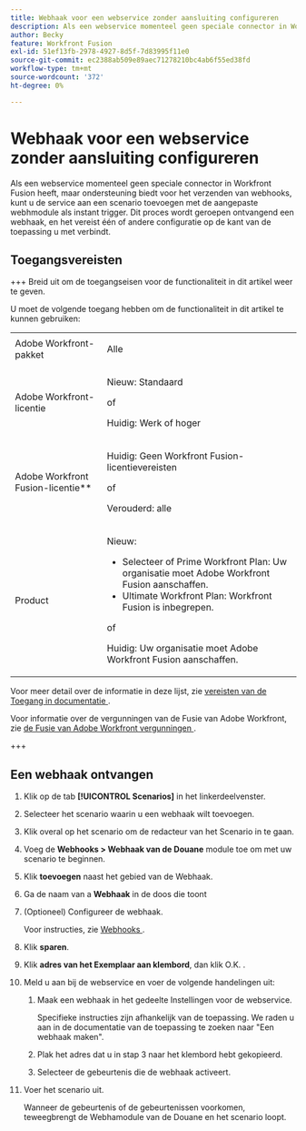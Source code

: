```yaml
---
title: Webhaak voor een webservice zonder aansluiting configureren
description: Als een webservice momenteel geen speciale connector in Workfront Fusion heeft, maar ondersteuning biedt voor het verzenden van webhooks, kunt u de service aan een scenario toevoegen met de aangepaste webhmodule als instant trigger.
author: Becky
feature: Workfront Fusion
exl-id: 51ef13fb-2978-4927-8d5f-7d83995f11e0
source-git-commit: ec2388ab509e89aec71278210bc4ab6f55ed38fd
workflow-type: tm+mt
source-wordcount: '372'
ht-degree: 0%

---
```


# Webhaak voor een webservice zonder aansluiting configureren

Als een webservice momenteel geen speciale connector in Workfront Fusion heeft, maar ondersteuning biedt voor het verzenden van webhooks, kunt u de service aan een scenario toevoegen met de aangepaste webhmodule als instant trigger. Dit proces wordt geroepen ontvangend een webhaak, en het vereist één of andere configuratie op de kant van de toepassing u met verbindt.

## Toegangsvereisten

+++ Breid uit om de toegangseisen voor de functionaliteit in dit artikel weer te geven.

U moet de volgende toegang hebben om de functionaliteit in dit artikel te kunnen gebruiken:

<table style="table-layout:auto">
 <col> 
 <col> 
 <tbody> 
  <tr> 
   <td role="rowheader">Adobe Workfront-pakket 
   <td> <p>Alle</p> </td> 
  </tr> 
  <tr data-mc-conditions=""> 
   <td role="rowheader">Adobe Workfront-licentie</td> 
   <td> <p>Nieuw: Standaard</p><p>of</p><p>Huidig: Werk of hoger</p> </td> 
  </tr> 
  <tr> 
   <td role="rowheader">Adobe Workfront Fusion-licentie**</td> 
   <td>
   <p>Huidig: Geen Workfront Fusion-licentievereisten</p>
   <p>of</p>
   <p>Verouderd: alle </p>
   </td> 
  </tr> 
  <tr> 
   <td role="rowheader">Product</td> 
   <td>
   <p>Nieuw:</p> <ul><li>Selecteer of Prime Workfront Plan: Uw organisatie moet Adobe Workfront Fusion aanschaffen.</li><li>Ultimate Workfront Plan: Workfront Fusion is inbegrepen.</li></ul>
   <p>of</p>
   <p>Huidig: Uw organisatie moet Adobe Workfront Fusion aanschaffen.</p>
   </td> 
  </tr>
 </tbody> 
</table>

Voor meer detail over de informatie in deze lijst, zie [ vereisten van de Toegang in documentatie ](/help/workfront-fusion/references/licenses-and-roles/access-level-requirements-in-documentation.md).

Voor informatie over de vergunningen van de Fusie van Adobe Workfront, zie [ de Fusie van Adobe Workfront vergunningen ](/help/workfront-fusion/set-up-and-manage-workfront-fusion/licensing-operations-overview/license-automation-vs-integration.md).

+++

## Een webhaak ontvangen

1. Klik op de tab **[!UICONTROL Scenarios]** in het linkerdeelvenster.
1. Selecteer het scenario waarin u een webhaak wilt toevoegen.
1. Klik overal op het scenario om de redacteur van het Scenario in te gaan.
1. Voeg de **Webhooks > Webhaak van de Douane** module toe om met uw scenario te beginnen.
1. Klik **toevoegen** naast het gebied van de Webhaak.
1. Ga de naam van a **Webhaak** in de doos die toont
1. (Optioneel) Configureer de webhaak.

   Voor instructies, zie [ Webhooks ](/help/workfront-fusion/references/apps-and-modules/universal-connectors/webhooks-updated.md).

1. Klik **sparen**.

1. Klik **adres van het Exemplaar aan klembord**, dan klik O.K. **&#x200B;**.

1. Meld u aan bij de webservice en voer de volgende handelingen uit:

   1. Maak een webhaak in het gedeelte Instellingen voor de webservice.

      Specifieke instructies zijn afhankelijk van de toepassing. We raden u aan in de documentatie van de toepassing te zoeken naar &quot;Een webhaak maken&quot;.
   1. Plak het adres dat u in stap 3 naar het klembord hebt gekopieerd.
   1. Selecteer de gebeurtenis die de webhaak activeert.

1. Voer het scenario uit.

   Wanneer de gebeurtenis of de gebeurtenissen voorkomen, teweegbrengt de Webhamodule van de Douane en het scenario loopt.
